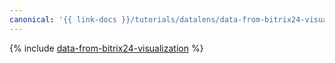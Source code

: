 ```yaml
---
canonical: '{{ link-docs }}/tutorials/datalens/data-from-bitrix24-visualization'
---
```



{% include [data-from-bitrix24-visualization](../../_tutorials/datalens/data-from-bitrix24-visualization.md) %}
